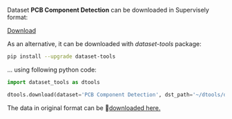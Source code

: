 Dataset **PCB Component Detection** can be downloaded in Supervisely format:

 [Download](https://assets.supervise.ly/supervisely-supervisely-assets-public/teams_storage/q/y/kf/ZzG4auEDYJSX2jiKLdAZM62MJDMpa7Qk7zZuGrxtrMtRHJAqWD0nV4bUET3RFSNeINKUsuaOffQas6xPvnSyNoXF1WnVl341RLO9xtkEd00L0D7wKPyiMmmXOiEy.tar)

As an alternative, it can be downloaded with *dataset-tools* package:
``` bash
pip install --upgrade dataset-tools
```

... using following python code:
``` python
import dataset_tools as dtools

dtools.download(dataset='PCB Component Detection', dst_path='~/dtools/datasets/PCB Component Detection.tar')
```
The data in original format can be 🔗[downloaded here.](https://www.kaggle.com/datasets/animeshkumarnayak/pcb-fault-detection/download?datasetVersionNumber=1)